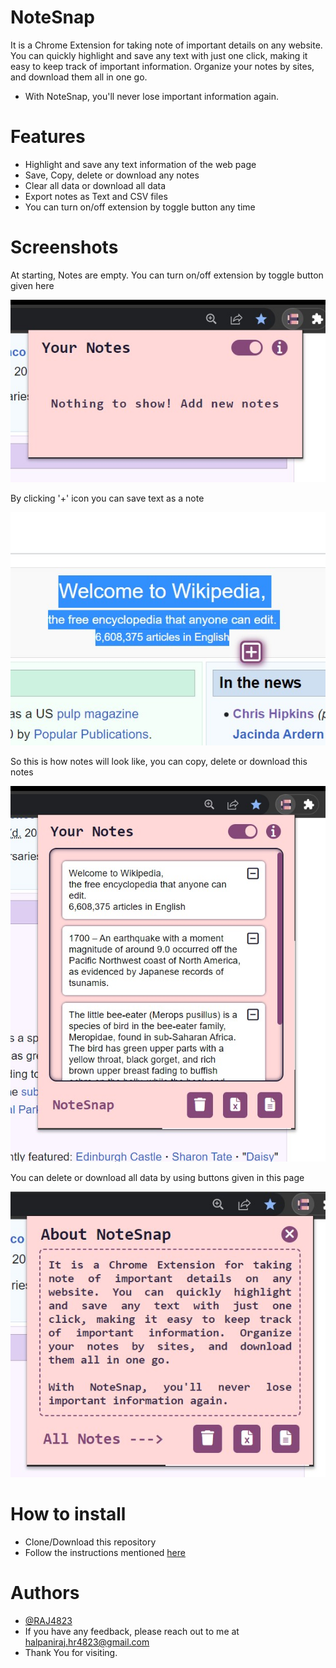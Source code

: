 # NoteSnap
It is a Chrome Extension for taking note of important details on any website. You can quickly highlight and save any text with just one click, making it easy to keep track of important
information. Organize your notes by sites, and download them all in one go. 

- With NoteSnap, you'll never lose important information again.

# Features

- Highlight and save any text information of the web page
- Save, Copy, delete or download any notes
- Clear all data or download all data
- Export notes as Text and CSV files
- You can turn on/off extension by toggle button any time

# Screenshots

<p>At starting, Notes are empty. You can turn on/off extension by toggle button given here</p>
<img src="/IMG/Screenshots/3.jpg" alt="Screenshot">

<p>By clicking '+' icon you can save text as a note</p>
<img src="/IMG/Screenshots/1.jpg" alt="Screenshot">

<p>So this is how notes will look like, you can copy, delete or download this notes</p>
<img src="/IMG/Screenshots/2.jpg" alt="Screenshot">

<p>You can delete or download all data by using buttons given in this page</p>
<img src="/IMG/Screenshots/4.jpg" alt="Screenshot">

# How to install 

- Clone/Download this repository
- Follow the instructions mentioned [here](https://developer.chrome.com/docs/extensions/mv3/getstarted/#manifest)

# Authors

- [@RAJ4823](https://github.com/RAJ4823)
- If you have any feedback, please reach out to me at halpaniraj.hr4823@gmail.com
- Thank You for visiting.

